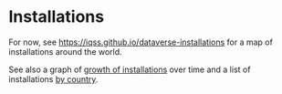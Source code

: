 # Installations

For now, see <https://iqss.github.io/dataverse-installations> for a map of installations around the world.

See also a graph of [growth of installations](https://iqss.github.io/dataverse-installations/charts.html) over time and a list of installations [by country](https://iqss.github.io/dataverse-installations/bycountry.html).

